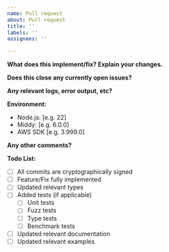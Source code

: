 ```yaml
---
name: Pull request
about: Pull request
title: ''
labels: ''
assignees: ''

---
```


<!-- First and foremost, thank you for taking the time to make middy better. You contribution helps everyone. -->

**What does this implement/fix? Explain your changes.**

**Does this close any currently open issues?**

**Any relevant logs, error output, etc?**

**Environment:**
 - Node.js: [e.g. 22]
 - Middy: [e.g. 6.0.0]
 - AWS SDK [e.g. 3.999.0]

**Any other comments?**

**Todo List:**
- [ ] All commits are cryptographically signed
- [ ] Feature/Fix fully implemented
- [ ] Updated relevant types
- [ ] Added tests (if applicable)
  - [ ] Unit tests
  - [ ] Fuzz tests
  - [ ] Type tests
  - [ ] Benchmark tests
- [ ] Updated relevant documentation
- [ ] Updated relevant examples
